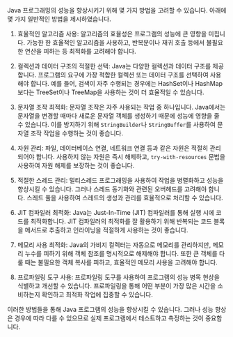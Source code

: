 Java 프로그래밍의 성능을 향상시키기 위해 몇 가지 방법을 고려할 수 있습니다. 아래에 몇 가지 일반적인 방법을 제시하였습니다.

1. 효율적인 알고리즘 사용: 알고리즘의 효율성은 프로그램의 성능에 큰 영향을 미칩니다. 가능한 한 효율적인 알고리즘을 사용하고, 반복문이나 재귀 호출 등에서 불필요한 연산을 피하는 등 최적화를 고려해야 합니다.

2. 컬렉션과 데이터 구조의 적절한 선택: Java는 다양한 컬렉션과 데이터 구조를 제공합니다. 프로그램의 요구에 가장 적합한 컬렉션 또는 데이터 구조를 선택하여 사용해야 합니다. 예를 들어, 검색이 자주 수행되는 경우에는 HashSet이나 HashMap보다는 TreeSet이나 TreeMap을 사용하는 것이 더 효율적일 수 있습니다.

3. 문자열 조작 최적화: 문자열 조작은 자주 사용되는 작업 중 하나입니다. Java에서는 문자열을 변경할 때마다 새로운 문자열 객체를 생성하기 때문에 성능에 영향을 줄 수 있습니다. 이를 방지하기 위해 `StringBuilder`나 `StringBuffer`를 사용하여 문자열 조작 작업을 수행하는 것이 좋습니다.

4. 자원 관리: 파일, 데이터베이스 연결, 네트워크 연결 등과 같은 자원은 적절히 관리되어야 합니다. 사용하지 않는 자원은 즉시 해제하고, `try-with-resources` 문법을 사용하여 자원 해제를 보장하는 것이 좋습니다.

5. 적절한 스레드 관리: 멀티스레드 프로그래밍을 사용하여 작업을 병렬화하고 성능을 향상시킬 수 있습니다. 그러나 스레드 동기화와 관련된 오버헤드를 고려해야 합니다. 스레드 풀을 사용하여 스레드의 생성과 관리를 효율적으로 처리할 수 있습니다.

6. JIT 컴파일러 최적화: Java는 Just-In-Time (JIT) 컴파일러를 통해 실행 시에 코드를 최적화합니다. JIT 컴파일러의 최적화를 잘 활용하기 위해 반복되는 코드 블록을 메서드로 추출하고 인라이닝을 적절하게 사용하는 것이 좋습니다.

7. 메모리 사용 최적화: Java의 가비지 컬렉터는 자동으로 메모리를 관리하지만, 메모리 누수를 피하기 위해 객체 참조를 명시적으로 해제해야 합니다. 또한 큰 객체를 다룰 때는 불필요한 객체 복사를 피하고, 효율적인 메모리 사용을 고려해야 합니다.

8. 프로파일링 도구 사용: 프로파일링 도구를 사용하여 프로그램의 성능 병목 현상을 식별하고 개선할 수 있습니다. 프로파일링을 통해 어떤 부분이 가장 많은 시간을 소비하는지 확인하고 최적화 작업에 집중할 수 있습니다.

이러한 방법들을 통해 Java 프로그램의 성능을 향상시킬 수 있습니다. 그러나 성능 향상은 경우에 따라 다를 수 있으므로 실제 프로그램에서 테스트하고 측정하는 것이 중요합니다.
